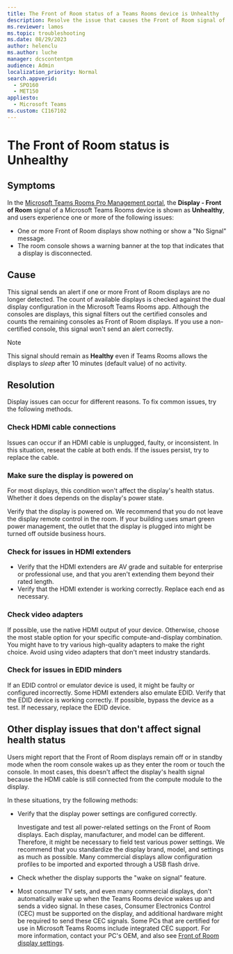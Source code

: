 ```yaml
---
title: The Front of Room status of a Teams Rooms device is Unhealthy
description: Resolve the issue that causes the Front of Room signal of a Microsoft Teams Rooms device to appear as Unhealthy.
ms.reviewer: lamos
ms.topic: troubleshooting
ms.date: 08/29/2023
author: helenclu
ms.author: luche
manager: dcscontentpm
audience: Admin
localization_priority: Normal
search.appverid: 
  - SPO160
  - MET150
appliesto: 
  - Microsoft Teams
ms.custom: CI167102
---
```


# The Front of Room status is Unhealthy

## Symptoms

In the [Microsoft Teams Rooms Pro Management portal](https://portal.rooms.microsoft.com/), the **Display - Front of Room** signal of a Microsoft Teams Rooms device is shown as **Unhealthy**, and users experience one or more of the following issues:

- One or more Front of Room displays show nothing or show a "No Signal" message.
- The room console shows a warning banner at the top that indicates that a display is disconnected.

## Cause

This signal sends an alert if one or more Front of Room displays are no longer detected. The count of available displays is checked against the dual display configuration in the Microsoft Teams Rooms app. Although the consoles are displays, this signal filters out the certified consoles and counts the remaining consoles as Front of Room displays. If you use a non-certified console, this signal won't send an alert correctly.

> [!NOTE]
> 
> This signal should remain as **Healthy** even if Teams Rooms allows the displays to *sleep* after 10 minutes (default value) of no activity.

## Resolution

Display issues can occur for different reasons. To fix common issues, try the following methods.

### Check HDMI cable connections

Issues can occur if an HDMI cable is unplugged, faulty, or inconsistent. In this situation, reseat the cable at both ends. If the issues persist, try to replace the cable.

### Make sure the display is powered on

For most displays, this condition won't affect the display's health status. Whether it does depends on the display's power state.

Verify that the display is powered on. We recommend that you do not leave the display remote control in the room. If your building uses smart green power management, the outlet that the display is plugged into might be turned off outside business hours.

### Check for issues in HDMI extenders

- Verify that the HDMI extenders are AV grade and suitable for enterprise or professional use, and that you aren't extending them beyond their rated length.
- Verify that the HDMI extender is working correctly. Replace each end as necessary.

### Check video adapters

If possible, use the native HDMI output of your device. Otherwise, choose the most stable option for your specific compute-and-display combination. You might have to try various high-quality adapters to make the right choice. Avoid using video adapters that don't meet industry standards.

### Check for issues in EDID minders

If an EDID control or emulator device is used, it might be faulty or configured incorrectly. Some HDMI extenders also emulate EDID. Verify that the EDID device is working correctly. If possible, bypass the device as a test. If necessary, replace the EDID device.

## Other display issues that don't affect signal health status

Users might report that the Front of Room displays remain off or in standby mode when the room console wakes up as they enter the room or touch the console. In most cases, this doesn't affect the display's health signal because the HDMI cable is still connected from the compute module to the display.

In these situations, try the following methods:

- Verify that the display power settings are configured correctly.

  Investigate and test all power-related settings on the Front of Room displays. Each display, manufacturer, and model can be different. Therefore, it might be necessary to field test various power settings. We recommend that you standardize the display brand, model, and settings as much as possible. Many commercial displays allow configuration profiles to be imported and exported through a USB flash drive.
- Check whether the display supports the "wake on signal" feature.
- Most consumer TV sets, and even many commercial displays, don't automatically wake up when the Teams Rooms device wakes up and sends a video signal. In these cases, Consumer Electronics Control (CEC) must be supported on the display, and additional hardware might be required to send these CEC signals. Some PCs that are certified for use in Microsoft Teams Rooms include integrated CEC support. For more information, contact your PC's OEM, and also see [Front of Room display settings](/microsoftteams/rooms/rooms-operations#front-of-room-display-settings).
